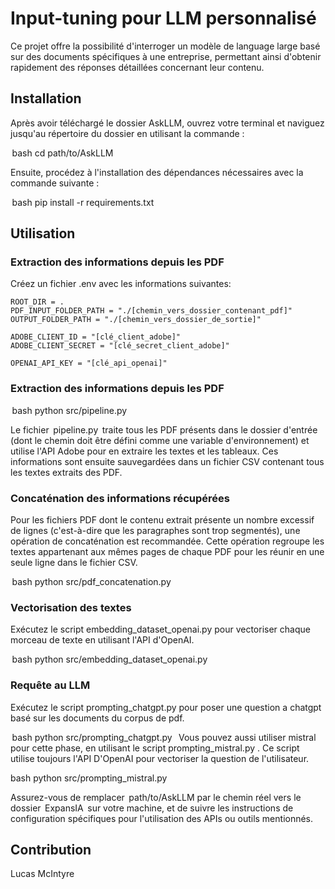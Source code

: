# Input-tuning pour LLM personnalisé

Ce projet offre la possibilité d'interroger un modèle de language large basé sur des documents spécifiques à une entreprise, permettant ainsi d'obtenir rapidement des réponses détaillées concernant leur contenu.

## Installation

Après avoir téléchargé le dossier AskLLM, ouvrez votre terminal et naviguez jusqu'au répertoire du dossier en utilisant la commande :

⁠ bash
cd path/to/AskLLM
 ⁠

Ensuite, procédez à l'installation des dépendances nécessaires avec la commande suivante :

⁠ bash
pip install -r requirements.txt
 ⁠

## Utilisation

### Extraction des informations depuis les PDF

Créez un fichier .env avec les informations suivantes:

    ROOT_DIR = .
    PDF_INPUT_FOLDER_PATH = "./[chemin_vers_dossier_contenant_pdf]"
    OUTPUT_FOLDER_PATH = "./[chemin_vers_dossier_de_sortie]"

    ADOBE_CLIENT_ID = "[clé_client_adobe]"
    ADOBE_CLIENT_SECRET = "[clé_secret_client_adobe]"

    OPENAI_API_KEY = "[clé_api_openai]"

### Extraction des informations depuis les PDF

⁠ bash
python src/pipeline.py
 ⁠

Le fichier ⁠ pipeline.py ⁠ traite tous les PDF présents dans le dossier d'entrée (dont le chemin doit être défini comme une variable d'environnement) et utilise l'API Adobe pour en extraire les textes et les tableaux. Ces informations sont ensuite sauvegardées dans un fichier CSV contenant tous les textes extraits des PDF.

### Concaténation des informations récupérées

Pour les fichiers PDF dont le contenu extrait présente un nombre excessif de lignes (c'est-à-dire que les paragraphes sont trop segmentés), une opération de concaténation est recommandée. Cette opération regroupe les textes appartenant aux mêmes pages de chaque PDF pour les réunir en une seule ligne dans le fichier CSV.

⁠ bash
python src/pdf_concatenation.py
 ⁠

### Vectorisation des textes

Exécutez le script embedding_dataset_openai.py pour vectoriser chaque morceau de texte en utilisant l'API d'OpenAI. 

⁠ bash
python src/embedding_dataset_openai.py
 ⁠

### Requête au LLM

Exécutez le script prompting_chatgpt.py pour poser une question a chatgpt basé sur les documents du corpus de pdf. 

⁠ bash
python src/prompting_chatgpt.py
 ⁠
Vous pouvez aussi utiliser mistral pour cette phase, en utilisant le script prompting_mistral.py . Ce script utilise toujours l'API D'OpenAI pour vectoriser la question de l'utilisateur. 

bash
python src/prompting_mistral.py


Assurez-vous de remplacer ⁠ path/to/AskLLM par le chemin réel vers le dossier ⁠ ExpansIA ⁠ sur votre machine, et de suivre les instructions de configuration spécifiques pour l'utilisation des APIs ou outils mentionnés.


## Contribution
Lucas McIntyre

